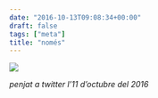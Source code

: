 ```yaml
---
date: "2016-10-13T09:08:34+00:00"
draft: false
tags: ["meta"]
title: "només"
---
```

<p><!-- more -->
<img class="pImageFull" src="https://pbs.twimg.com/media/Cugdw40WcAI3AxL.jpg:large"><br><p><i>penjat a twitter l’11 d’octubre del 2016</i></p></p>